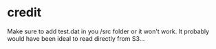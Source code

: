 # credit


Make sure to add test.dat in you /src folder or it won't work. It probably would have been ideal to read directly from S3...
